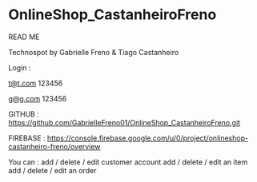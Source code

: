 # OnlineShop_CastanheiroFreno
READ ME

Technospot by Gabrielle Freno & Tiago Castanheiro

Login :

t@t.com 123456

g@g.com 123456

GITHUB : https://github.com/GabrielleFreno01/OnlineShop_CastanheiroFreno.git

FIREBASE : https://console.firebase.google.com/u/0/project/onlineshop-castanheiro-freno/overview

You can : add / delete / edit customer account add / delete / edit an item add / delete / edit an order
